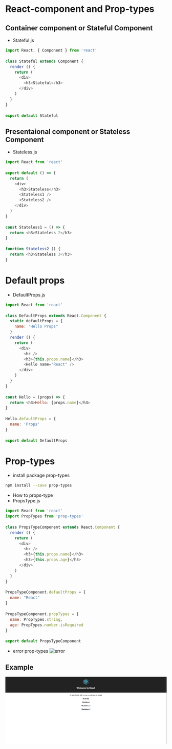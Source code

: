 # React-component and Prop-types

## Container component or Stateful Component
* Stateful.js
```javascript
import React, { Component } from 'react'

class Stateful extends Component {
  render () {
    return (
      <div>
        <h3>Stateful</h3>
      </div>
    )
  }
}

export default Stateful
```


## Presentaional component or Stateless Component
* Stateless.js
```javascript
import React from 'react'

export default () => {
  return (
    <div>
      <h3>Stateless</h3>
      <Stateless1 />
      <Stateless2 />
    </div>
  )
}

const Stateless1 = () => {
  return <h3>Stateless 2</h3>
}

function Stateless2 () {
  return <h3>Stateless 3</h3>
}
```
# Default props
* DefaultProps.js
```javascript
import React from 'react'

class DefaultProps extends React.Component {
  static defaultProps = {
    name: "Hello Props"
  }
  render () {
    return (
      <div>
        <hr />
        <h3>{this.props.name}</h3>
        <Hello name="React" />
      </div>
    )
  }
}

const Hello = (props) => {
  return <h3>Hello: {props.name}</h3>
}

Hello.defaultProps = {
  name: 'Props'
}

export default DefaultProps
```

# Prop-types
* install package prop-types
```bash
npm install --save prop-types
```
* How to props-type
* PropsType.js
```js
import React from 'react'
import PropTypes from 'prop-types'

class PropsTypeComponent extends React.Component {
  render () {
    return (
      <div>
        <hr />
        <h3>{this.props.name}</h3>
        <h3>{this.props.age}</h3>
      </div>
    )
  }
}

PropsTypeComponent.defaultProps = {
  name: "React"
}

PropsTypeComponent.propTypes = {
  name: PropTypes.string,
  age: PropTypes.number.isRequired
}

export default PropsTypeComponent
```

* error prop-types
![error](https://github.com/bukton123/react-workshop-101/blob/master/02-react-component/error.PNG "")


## Example
![component](https://github.com/bukton123/react-workshop-101/blob/master/02-react-component/component.PNG "")